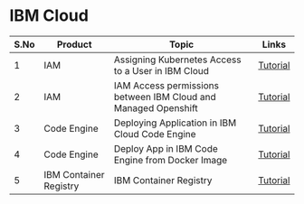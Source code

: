 # IBM Cloud

<table>
    <thead>
        <th>S.No</th>
        <th>Product</th>
        <th>Topic</th>
        <th>Links</th>
    </thead>
    <tr>
        <td>1</td>
        <td>IAM </td>
        <td>Assigning Kubernetes Access to a User in IBM Cloud</td>
        <td><a href="https://github.com/GandhiCloudLab/ibm-cloud-assigning-kubernetes-access">Tutorial</a></td>
   </tr>  
    <tr>
        <td>2</td>
        <td>IAM </td>
        <td>IAM Access permissions between IBM Cloud and Managed Openshift</td>
        <td><a href="https://github.com/GandhiCloudLab/iam-access-permissions-ibm-cloud-and-openshift">Tutorial</a></td>
   </tr>  
    <tr>
        <td>3</td>
        <td>Code Engine </td>
        <td>Deploying Application in IBM Cloud Code Engine</td>
        <td><a href="https://github.com/GandhiCloudLab/ibm-code-engine-deploy-app">Tutorial</a></td>
   </tr>  
       <tr>
        <td>4</td>
        <td>Code Engine </td>
        <td>Deploy App in IBM Code Engine from Docker Image</td>
        <td><a href="https://github.com/GandhiCloudLab/ibm-code-engine-deploy-app-from-docker-image">Tutorial</a></td>
   </tr>  
       <tr>
        <td>5</td>
        <td>IBM Container Registry </td>
        <td>IBM Container Registry</td>
        <td><a href="https://github.com/GandhiCloudLab/ibm-container-registry">Tutorial</a></td>
   </tr>        

</table>